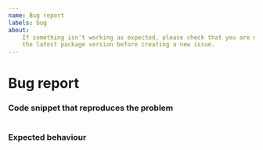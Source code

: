 ```yaml
---
name: Bug report
labels: bug
about:
    If something isn't working as expected, please check that you are using
    the latest package version before creating a new issue.
---
```


# Bug report
<!-- Please describe your problem here. -->

### Code snippet that reproduces the problem
<!-- Try to reproduce the issue in a short, concise example -->

```php

```

### Expected behaviour
<!-- What did you expect :display_name to do in the provided example? -->

